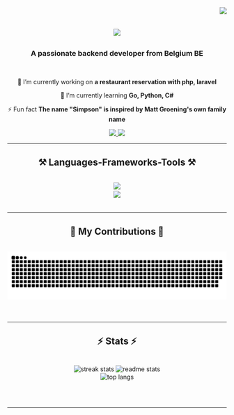 <img align="right" src="https://visitor-badge.laobi.icu/badge?page_id=AdCa09.AdCa09" />
<h1 align="center">
    <img src="https://readme-typing-svg.herokuapp.com/?font=Righteous&size=35&center=true&vCenter=true&width=500&height=70&duration=4000&lines=Hi+There!+👋;+I'm+Adrien!;" />
</h1>

<h3 align="center">A passionate backend developer from Belgium BE</h3>

<br/>

<div align="center">
 
 🔭 I’m currently working on **a restaurant reservation with php, laravel**
 
 🌱 I’m currently learning **Go, Python, C#**

⚡ Fun fact **The name "Simpson" is inspired by Matt Groening's own family name**

 </div>
 
<div align="center"> 
  <a href="mailto:caufriezadrien0@gmail.com">
    <img src="https://img.shields.io/badge/Gmail-333333?style=for-the-badge&logo=gmail&logoColor=red" />
  </a>
  <a href="https://linkedin.com/in/adrien-caufriez" target="_blank">
    <img src="https://img.shields.io/badge/LinkedIn-0077B5?style=for-the-badge&logo=linkedin&logoColor=white" target="_blank" />
  </a>
<!--   <a href="https://adca09.github.io" target="_blank">
     <img src="https://img.shields.io/badge/Portfolio-FF5722?style=for-the-badge&logo=todoist&logoColor=white" target="_blank" /> <!-- sqlite, safari, google-chrome are other good icon options -->
  </a>
</div>

 <hr/>
 
<h2 align="center">⚒️ Languages-Frameworks-Tools ⚒️</h2>
<br/>
<div align="center">
    <img src="https://skillicons.dev/icons?i=laravel,python,javascript,php,go,mysql,cs,docker,blender" /><br>
    <img src="https://skillicons.dev/icons?i=postman,html,css,sass,tailwind,vscode,github,git,linux,kali" />
</div>

<br/>
<hr/>

<div align="center">
  <h2>🐍 My Contributions 🐍</h2>
  <br>
  <img src="https://github.com/AdCa09/AdCa09/blob/output/github-contribution-grid-snake-light.svg">
 <br/><br/><br/>
</div>

<hr/>

<h2 align="center">⚡ Stats ⚡</h2>
<br>
<div align=center>
  <img width="390" src="https://github-readme-streak-stats.herokuapp.com/?user=AdCa09&count_private=true&theme=react&border_radius=10" alt="streak stats"/>
  <img width="390" src="https://github-readme-stats.vercel.app/api?username=AdCa09&count_private=true&show_icons=true&theme=react&rank_icon=github&border_radius=10" alt="readme stats"/>
  <br/>
  <img width="325" align="center" src="https://github-readme-stats.vercel.app/api/top-langs/?username=AdCa09&hide=HTML&langs_count=8&layout=compact&theme=react&border_radius=10&size_weight=0.5&count_weight=0.5&exclude_repo=github-readme-stats" alt="top langs" />
</div>

<br/><br/>

<hr/>

